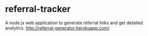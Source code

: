 # referral-tracker
A node.js web application to generate referral links and get detailed analytics.
http://referral-generator.herokuapp.com/
